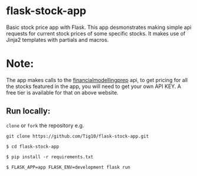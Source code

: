 # flask-stock-app

Basic stock price app with Flask. This app desmonstrates making simple api requests for current stock prices of some specific stocks.
It makes use of Jinja2 templates with partials and macros. 

# Note: 
The app makes calls to the [financialmodellingprep](https://financialmodelingprep.com/) api, to 
get pricing for all the stocks featured in the app, you will need to get your own API KEY. A free tier is available 
for that on above website.

## Run locally:
```clone``` or ```fork``` the repository e.g.

```git clone https://github.com/Tig10/flask-stock-app.git```

```$ cd flask-stock-app```

```$ pip install -r requirements.txt```

```$ FLASK_APP=app FLASK_ENV=development flask run```
